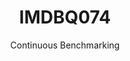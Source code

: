 ---
layout: docu
title: IMDBQ074
subtitle: Continuous Benchmarking
selected: IMDB
expanded: Benchmarking
benchmark: /individual_results/IMDBQ074.html
---